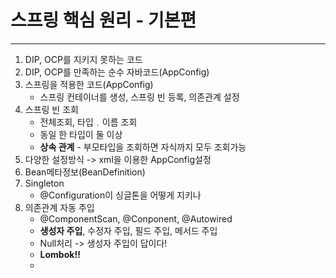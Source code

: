 # 스프링 핵심 원리 - 기본편

---
1. DIP, OCP를 지키지 못하는 코드
2. DIP, OCP를 만족하는 순수 자바코드(AppConfig)
3. 스프링을 적용한 코드(AppConfig)
   - 스프링 컨테이너를 생성, 스프링 빈 등록, 의존관계 설정
4. 스프링 빈 조회
   - 전체조회, 타입﹒이름 조회
   - 동일 한 타입이 둘 이상
   - **상속 관계** - 부모타입을 조회하면 자식까지 모두 조회가능
5. 다양한 설정방식 -> xml을 이용한 AppConfig설정
6. Bean메타정보(BeanDefinition)
7. Singleton
   - @Configuration이 싱글톤을 어떻게 지키나
8. 의존관계 자동 주입
   - @ComponentScan, @Conponent, @Autowired
   - **생성자 주입**, 수정자 주입, 필드 주입, 메서드 주입
   - Null처리 -> 생성자 주입이 답이다!
   - **Lombok!!**
   - 